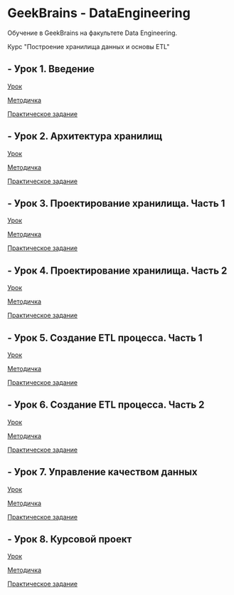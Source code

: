 # GeekBrains - DataEngineering
Обучение в GeekBrains на факультете Data Engineering.

Курс "Построение хранилища данных и основы ETL"

## - Урок 1. Введение
[Урок](https://gb.ru/lessons/233057)

[Методичка](https://gbcdn.mrgcdn.ru/uploads/asset/3002209/attachment/27d9fd002d8edd709688142242ea2d7e.html)

[Практическое задание](https://github.com/StandinNeon/GeekBrains-DataEngineering/tree/DataWareETL/Homework/Lesson%201)

## - Урок 2. Архитектура хранилищ
[Урок](https://gb.ru/lessons/233058)

[Методичка](https://gbcdn.mrgcdn.ru/uploads/asset/3846637/attachment/fce972c98b651ef744e43bddae3582b2.pdf)

[Практическое задание](https://github.com/StandinNeon/GeekBrains-DataEngineering/tree/DataWareETL/Homework/Lesson%202)

## - Урок 3. Проектирование хранилища. Часть 1
[Урок](https://gb.ru/lessons/233059)

[Методичка](https://gbcdn.mrgcdn.ru/uploads/asset/3018449/attachment/b5294216c3090a03c8bcc3b60a47199c.html)

[Практическое задание](https://github.com/StandinNeon/GeekBrains-DataEngineering/tree/DataWareETL/Homework/Lesson%203)

## - Урок 4. Проектирование хранилища. Часть 2
[Урок](https://gb.ru/lessons/233060)

[Методичка](https://gbcdn.mrgcdn.ru/uploads/asset/3029089/attachment/7807c89eb8e0674ac69595e47f42454a.html)

[Практическое задание](https://github.com/StandinNeon/GeekBrains-DataEngineering/tree/DataWareETL/Homework/Lesson%204)

## - Урок 5. Создание ETL процесса. Часть 1
[Урок](https://gb.ru/lessons/233061)

[Методичка](https://gbcdn.mrgcdn.ru/uploads/asset/4025226/attachment/7fae3fe07fbdc115c063dd305a1ce0d3.html)

[Практическое задание](https://github.com/StandinNeon/GeekBrains-DataEngineering/tree/DataWareETL/Homework/Lesson%205)

## - Урок 6. Создание ETL процесса. Часть 2
[Урок](https://gb.ru/lessons/233062)

[Методичка]()

[Практическое задание](https://github.com/StandinNeon/GeekBrains-DataEngineering/tree/DataWareETL/Homework/Lesson%206)

## - Урок 7. Управление качеством данных
[Урок](https://gb.ru/lessons/233063)

[Методичка]()

[Практическое задание](https://github.com/StandinNeon/GeekBrains-DataEngineering/tree/DataWareETL/Homework/Lesson%207)

## - Урок 8. Курсовой проект
[Урок](https://gb.ru/lessons/233064)

[Методичка](https://gbcdn.mrgcdn.ru/uploads/asset/1737037/attachment/c3f2774462c03f4df1f431cde5e4e050.pdf)

[Практическое задание](https://github.com/StandinNeon/GeekBrains-DataEngineering/tree/DataWareETL/Homework/Lesson%207)